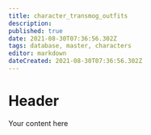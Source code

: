 ```yaml
---
title: character_transmog_outfits
description: 
published: true
date: 2021-08-30T07:36:56.302Z
tags: database, master, characters
editor: markdown
dateCreated: 2021-08-30T07:36:56.302Z
---
```


# Header
Your content here